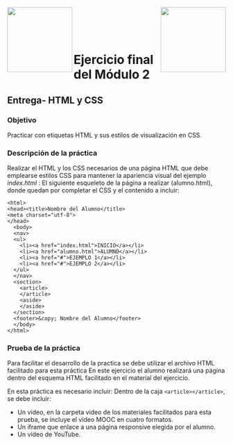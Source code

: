 <img  align="left" width="150" style="float: left;" src="https://www.upm.es/sfs/Rectorado/Gabinete%20del%20Rector/Logos/UPM/CEI/LOGOTIPO%20leyenda%20color%20JPG%20p.png">
<img  align="right" width="150" style="float: right;" src="https://miriadax.net/wp-content/uploads/2020/11/logo_mx_1x.png">

<br/><br/><br/>
# Ejercicio final del Módulo 2
## Entrega- HTML y CSS
### Objetivo
Practicar con etiquetas HTML y sus estilos de visualización en CSS.
### Descripción de la práctica
Realizar el HTML y los CSS necesarios de una página HTML que debe emplearse
estilos CSS para mantener la apariencia visual del ejemplo *index.html* :
El siguiente esqueleto de la página a realizar (alumno.html), donde quedan por
completar el CSS y el contenido a incluir:
```
<html>
<head><title>Nombre del Alumno</title>
<meta charset="utf-8">
</head>
  <body>
  <nav>
  <ul>
    <li><a href="index.html">INICIO</a></li>
    <li><a href="alumno.html">ALUMNO</a></li>
    <li><a href="#">EJEMPLO 1</a></li>
    <li><a href="#">EJEMPLO 2</a></li>
  </ul>
  </nav>
  <section>
    <article>
    </article>
    <aside>
    </aside>
  </section>
  <footer>&copy; Nombre del Alumno</footer>
  </body>
</html>
```
### Prueba de la práctica
Para facilitar el desarrollo de la practica se debe utilizar el archivo HTML facilitado para esta práctica En este ejercicio el alumno realizará una página dentro del esquema HTML facilitado en el material del ejercicio.

En esta práctica es necesario incluir:
Dentro de la caja ```<article></article>```, se debe incluir:
<ul>
<li>Un vídeo, en la carpeta video de los materiales facilitados para esta prueba, se incluye el vídeo MOOC en cuatro formatos.</li>
<li>Un iframe que enlace a una página responsive elegida por el alumno.</li>
<li>Un vídeo de YouTube.</li>
</ul>
